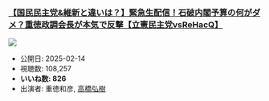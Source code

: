 ### [【国民民主党&維新と違いは？】緊急生配信！石破内閣予算の何がダメ？重徳政調会長が本気で反撃【立憲民主党vsReHacQ】](https://www.youtube.com/watch?v=26pk3dR-ctM)
[![](https://img.youtube.com/vi/26pk3dR-ctM/hqdefault.jpg)](https://www.youtube.com/watch?v=26pk3dR-ctM)
-   公開日: 2025-02-14
-   視聴数: 108,257
-   **いいね数: 826**
-   出演者: 重徳和彦, [高橋弘樹](/rehacq_fan/people/高橋弘樹 "wikilink")
